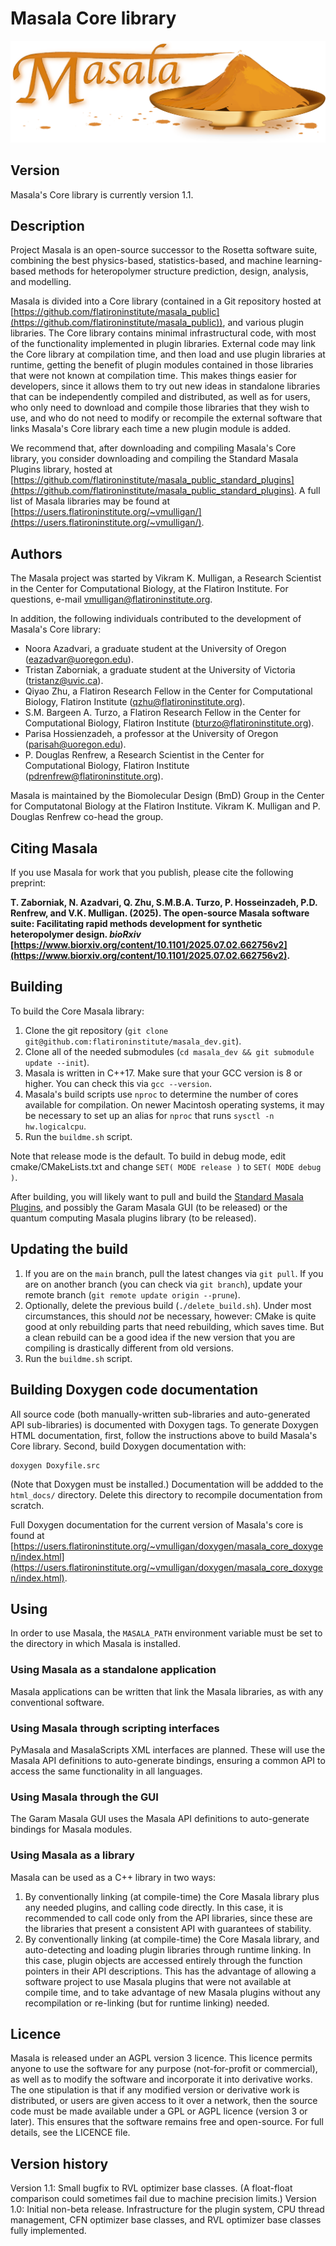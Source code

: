# Masala Core library

![Masala logo](logos/Masala_logo_v3_sm.png)

## Version

Masala's Core library is currently version 1.1. 

## Description

Project Masala is an open-source successor to the Rosetta software suite, combining the best physics-based, statistics-based, and machine learning-based methods for heteropolymer structure prediction, design, analysis, and modelling.

Masala is divided into a Core library (contained in a Git repository hosted at [https://github.com/flatironinstitute/masala_public](https://github.com/flatironinstitute/masala_public)), and various plugin libraries.  The Core library contains minimal infrastructural code, with most of the functionality implemented in plugin libraries.  External code may link the Core library at compilation time, and then load and use plugin libraries at runtime, getting the benefit of plugin modules contained in those libraries that were not known at compilation time.  This makes things easier for developers, since it allows them to try out new ideas in standalone libraries that can be independently compiled and distributed, as well as for users, who only need to download and compile those libraries that they wish to use, and who do not need to modify or recompile the external software that links Masala's Core library each time a new plugin module is added.

We recommend that, after downloading and compiling Masala's Core library, you consider downloading and compiling the Standard Masala Plugins library, hosted at [https://github.com/flatironinstitute/masala_public_standard_plugins](https://github.com/flatironinstitute/masala_public_standard_plugins).  A full list of Masala libraries may be found at [https://users.flatironinstitute.org/~vmulligan/](https://users.flatironinstitute.org/~vmulligan/).

## Authors

The Masala project was started by Vikram K. Mulligan, a Research Scientist in the Center for Computational Biology, at the Flatiron Institute.  For questions, e-mail vmulligan@flatironinstitute.org.

In addition, the following individuals contributed to the development of Masala's Core library:

- Noora Azadvari, a graduate student at the University of Oregon (eazadvar@uoregon.edu).
- Tristan Zaborniak, a graduate student at the University of Victoria (tristanz@uvic.ca).
- Qiyao Zhu, a Flatiron Research Fellow in the Center for Computational Biology, Flatiron Institute (qzhu@flatironinstitute.org).
- S.M. Bargeen A. Turzo, a Flatiron Research Fellow in the Center for Computational Biology, Flatiron Institute (bturzo@flatironinstitute.org).
- Parisa Hossienzadeh, a professor at the University of Oregon (parisah@uoregon.edu).
- P. Douglas Renfrew, a Research Scientist in the Center for Computational Biology, Flatiron Institute (pdrenfrew@flatironinstitute.org).

Masala is maintained by the Biomolecular Design (BmD) Group in the Center for Computatonal Biology at the Flatiron Institute.  Vikram K. Mulligan and P. Douglas Renfrew co-head the group.

## Citing Masala

If you use Masala for work that you publish, please cite the following preprint:

**T. Zaborniak, N. Azadvari, Q. Zhu, S.M.B.A. Turzo, P. Hosseinzadeh, P.D. Renfrew, and V.K. Mulligan.  (2025).  The open-source Masala software suite: Facilitating rapid methods development for synthetic heteropolymer design. _bioRxiv_ [https://www.biorxiv.org/content/10.1101/2025.07.02.662756v2](https://www.biorxiv.org/content/10.1101/2025.07.02.662756v2).**

## Building

To build the Core Masala library:

1.  Clone the git repository (`git clone git@github.com:flatironinstitute/masala_dev.git`).
2.  Clone all of the needed submodules (`cd masala_dev && git submodule update --init`).
3.  Masala is written in C++17. Make sure that your GCC version is 8 or higher. You can check this via `gcc --version`.
4.  Masala's build scripts use `nproc` to determine the number of cores available for compilation.  On newer Macintosh operating systems, it may be necessary to set up an alias for `nproc` that runs `sysctl -n hw.logicalcpu`.
5.  Run the `buildme.sh` script.

Note that release mode is the default.  To build in debug mode, edit cmake/CMakeLists.txt and change `SET( MODE release )` to `SET( MODE debug )`.

After building, you will likely want to pull and build the [Standard Masala Plugins](https://github.com/flatironinstitute/masala_public_standard_plugins), and possibly the Garam Masala GUI (to be released) or the quantum computing Masala plugins library (to be released).

## Updating the build

1.  If you are on the `main` branch, pull the latest changes via `git pull`. If you are on another branch (you can check via `git branch`), update your remote branch (`git remote update origin --prune`).
2.  Optionally, delete the previous build (`./delete_build.sh`).  Under most circumstances, this should _not_ be necessary, however: CMake is quite good at only rebuilding parts that need rebuilding, which saves time.  But a clean rebuild can be a good idea if the new version that you are compiling is drastically different from old versions.
3.  Run the `buildme.sh` script.

## Building Doxygen code documentation

All source code (both manually-written sub-libraries and auto-generated API sub-libraries) is documented with Doxygen tags.  To generate Doxygen HTML documentation, first, follow the instructions above to build Masala's Core library.  Second, build Doxygen documentation with:

```
doxygen Doxyfile.src
```

(Note that Doxygen must be installed.) Documentation will be addded to the `html_docs/` directory.  Delete this directory to recompile documentation from scratch.

Full Doxygen documentation for the current version of Masala's core is found at [https://users.flatironinstitute.org/~vmulligan/doxygen/masala_core_doxygen/index.html](https://users.flatironinstitute.org/~vmulligan/doxygen/masala_core_doxygen/index.html).

## Using

In order to use Masala, the `MASALA_PATH` environment variable must be set to the directory in which Masala is installed.

### Using Masala as a standalone application

Masala applications can be written that link the Masala libraries, as with any conventional software.

### Using Masala through scripting interfaces

PyMasala and MasalaScripts XML interfaces are planned.  These will use the Masala API definitions to auto-generate bindings, ensuring a common API to access the same functionality in all languages.

### Using Masala through the GUI

The Garam Masala GUI uses the Masala API definitions to auto-generate bindings for Masala modules.

### Using Masala as a library

Masala can be used as a C++ library in two ways:

1.  By conventionally linking (at compile-time) the Core Masala library plus any needed plugins, and calling code directly.  In this case, it is recommended to call code only from the API libraries, since these are the libraries that present a consistent API with guarantees of stability.
2.  By conventionally linking (at compile-time) the Core Masala library, and auto-detecting and loading plugin libraries through runtime linking.  In this case, plugin objects are accessed entirely through the function pointers in their API descriptions.  This has the advantage of allowing a software project to use Masala plugins that were not available at compile time, and to take advantage of new Masala plugins without any recompilation or re-linking (but for runtime linking) needed.

## Licence

Masala is released under an AGPL version 3 licence.  This licence permits anyone to use the software for any purpose (not-for-profit or commercial), as well as to modify the software and incorporate it into derivative works.  The one stipulation is that if any modified version or derivative work is distributed, or users are given access to it over a network, then the source code must be made available under a GPL or AGPL licence (version 3 or later).  This ensures that the software remains free and open-source.  For full details, see the LICENCE file.

## Version history

Version 1.1: Small bugfix to RVL optimizer base classes.  (A float-float comparison could sometimes fail due to machine precision limits.)
Version 1.0: Initial non-beta release.  Infrastructure for the plugin system, CPU thread management, CFN optimizer base classes, and RVL optimizer base classes fully implemented.
